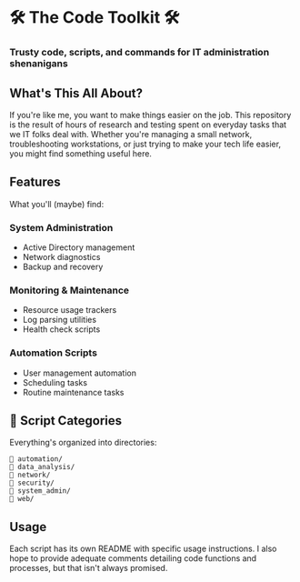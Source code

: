 # 🛠️ The Code Toolkit 🛠️ 
### Trusty code, scripts, and commands for IT administration shenanigans


## What's This All About?

If you're like me, you want to make things easier on the job. This repository is the result of hours of research and testing spent on everyday tasks that we IT folks deal with. Whether you're managing a small network, troubleshooting workstations, or just trying to make your tech life easier, you might find something useful here.

## Features

What you'll (maybe) find:

### System Administration
- Active Directory management 
- Network diagnostics
- Backup and recovery

### Monitoring & Maintenance
- Resource usage trackers
- Log parsing utilities
- Health check scripts

### Automation Scripts
- User management automation
- Scheduling tasks
- Routine maintenance tasks

## 📁 Script Categories

Everything's organized into directories:
```
📁 automation/
📁 data_analysis/
📁 network/
📁 security/
📁 system_admin/
📁 web/
```

## Usage

Each script has its own README with specific usage instructions. I also hope to provide adequate comments detailing code functions and processes, but that isn't always promised.
